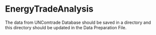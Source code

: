 # EnergyTradeAnalysis

The data from UNComtrade Database should be saved in a directory and this directory should be updated in the Data Preparation File.
